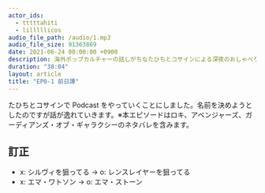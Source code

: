 ```yaml
---
actor_ids:
  - tttttahiti
  - lilllllicos
audio_file_path: /audio/1.mp3
audio_file_size: 91363869
date: 2021-06-24 00:00:00 +0900
description: 海外ポップカルチャーの話しがちなたひちとコサインによる深夜のおしゃべり
duration: "38:04"
layout: article
title: "EP0-1 前日譚"
---
```

たひちとコサインで Podcast をやっていくことにしました。名前を決めようとしたのですが話が逸れていきます。※本エピソードはロキ、アベンジャーズ、ガーディアンズ・オブ・ギャラクシーのネタバレを含みます。

## 訂正
- x: シルヴィを狙ってる -> o: レンスレイヤーを狙ってる
- x: エマ・ワトソン -> o: エマ・ストーン
